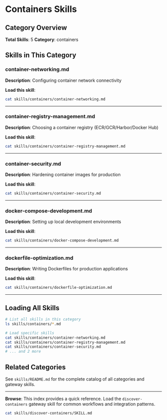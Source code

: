 # Containers Skills

## Category Overview

**Total Skills**: 5
**Category**: containers

## Skills in This Category

### container-networking.md
**Description**: Configuring container network connectivity

**Load this skill**:
```bash
cat skills/containers/container-networking.md
```

---

### container-registry-management.md
**Description**: Choosing a container registry (ECR/GCR/Harbor/Docker Hub)

**Load this skill**:
```bash
cat skills/containers/container-registry-management.md
```

---

### container-security.md
**Description**: Hardening container images for production

**Load this skill**:
```bash
cat skills/containers/container-security.md
```

---

### docker-compose-development.md
**Description**: Setting up local development environments

**Load this skill**:
```bash
cat skills/containers/docker-compose-development.md
```

---

### dockerfile-optimization.md
**Description**: Writing Dockerfiles for production applications

**Load this skill**:
```bash
cat skills/containers/dockerfile-optimization.md
```

---

## Loading All Skills

```bash
# List all skills in this category
ls skills/containers/*.md

# Load specific skills
cat skills/containers/container-networking.md
cat skills/containers/container-registry-management.md
cat skills/containers/container-security.md
# ... and 2 more
```

## Related Categories

See `skills/README.md` for the complete catalog of all categories and gateway skills.

---

**Browse**: This index provides a quick reference. Load the `discover-containers` gateway skill for common workflows and integration patterns.

```bash
cat skills/discover-containers/SKILL.md
```
